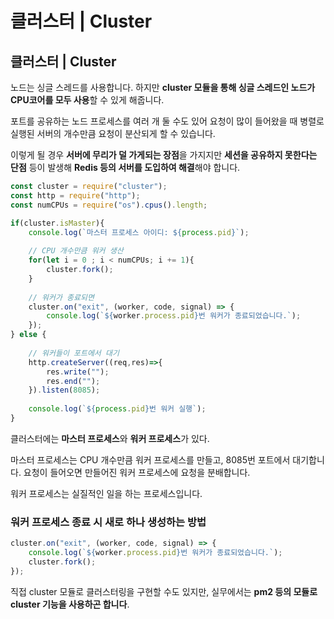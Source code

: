 # 클러스터 \| Cluster

## 클러스터 \| Cluster 

 노드는 싱글 스레드를 사용합니다. 하지만 **cluster 모듈을 통해 싱글 스레드인 노드가 CPU코어를 모두 사용**할 수 있게 해줍니다. 

 포트를 공유하는 노드 프로세스를 여러 개 둘 수도 있어 요청이 많이 들어왔을 때 병렬로 실행된 서버의 개수만큼 요청이 분산되게 할 수 있습니다. 

 이렇게 될 경우 **서버에 무리가 덜 가게되는 장점**을 가지지만 **세션을 공유하지 못한다는 단점** 등이 발생해 **Redis 등의 서버를 도입하여 해결**해야 합니다. 

```javascript
const cluster = require("cluster");
const http = require("http");
const numCPUs = require("os").cpus().length;

if(cluster.isMaster){
    console.log(`마스터 프로세스 아이디: ${process.pid}`);
    
    // CPU 개수만큼 워커 생산
    for(let i = 0 ; i < numCPUs; i += 1){
        cluster.fork();
    }
    
    // 워커가 종료되면
    cluster.on("exit", (worker, code, signal) => {
        console.log(`${worker.process.pid}번 워커가 종료되었습니다.`);
    });
} else {
    
    // 워커들이 포트에서 대기
    http.createServer((req,res)=>{
        res.write("");
        res.end("");
    }).listen(8085);
    
    console.log(`${process.pid}번 워커 실행`);
}

```

클러스터에는 **마스터 프로세스**와 **워커 프로세스**가 있다. 

마스터 프로세스는 CPU 개수만큼 워커 프로세스를 만들고, 8085번 포트에서 대기합니다. 요청이 들어오면 만들어진 워커 프로세스에 요청을 분배합니다. 

 워커 프로세스는 실질적인 일을 하는 프로세스입니다. 

### 워커 프로세스 종료 시 새로 하나 생성하는 방법

```javascript
cluster.on("exit", (worker, code, signal) => {
    console.log(`${worker.process.pid}번 워커가 종료되었습니다.`);
    cluster.fork();
});
```

 직접 cluster 모듈로 클러스터링을 구현할 수도 있지만, 실무에서는 **pm2 등의 모듈로 cluster 기능을 사용하곤 합니다**. 

